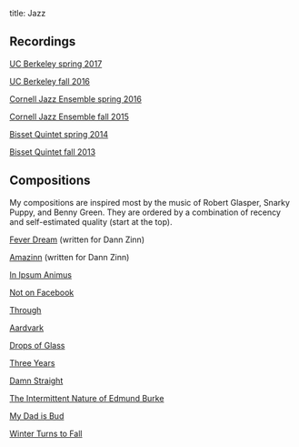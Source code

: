 title: Jazz

<!-- # Jazz

After science, jazz is my second love. I play piano. Occasionally, I play gigs at restaurants and small events—I'm always looking for work if you're interested! -->

## Recordings

[UC Berkeley spring 2017](https://drive.google.com/open?id=0B_EjB5L1rvMZTW9TZGpVcWYxTDA)

[UC Berkeley fall 2016](https://drive.google.com/open?id=0B_EjB5L1rvMZaVo2SVlvV3cteWs)

[Cornell Jazz Ensemble spring 2016](https://drive.google.com/open?id=0B5apO-iCShKsNTNHMFVDd3I0LWc)

[Cornell Jazz Ensemble fall 2015](https://www.cornell.edu/video/wind-symphony-jazz-band-concert-nov-20-2015)

[Bisset Quintet spring 2014](https://drive.google.com/file/d/0B94rmt96qcqPUUloUlRPX3RTaTg/view?usp=sharing)

[Bisset Quintet fall 2013](https://www.youtube.com/watch?v=aw3hozcMwMk)

## Compositions
My compositions are inspired most by the music of Robert Glasper, Snarky Puppy, and Benny Green. They are ordered by a combination of recency and self-estimated quality (start at the top).

[Fever Dream]({filename}/charts/fever_dream.pdf) (written for Dann Zinn)

[Amazinn]({filename}/charts/amazinn.pdf) (written for Dann Zinn)

[In Ipsum Animus]({filename}/charts/in_ipsum_animus.pdf)

[Not on Facebook]({filename}/charts/not_on_facebook.pdf)

[Through]({filename}/charts/through.pdf)

[Aardvark]({filename}/charts/aardvark.pdf)

[Drops of Glass]({filename}/charts/drops_of_glass.pdf)

[Three Years]({filename}/charts/three_years.pdf)

[Damn Straight]({filename}/charts/damn_straight.pdf)

[The Intermittent Nature of Edmund Burke]({filename}/charts/the_intermittent_nature_of_edmund_burke.pdf)

[My Dad is Bud]({filename}/charts/my_dad_is_bud.pdf)

[Winter Turns to Fall]({filename}/charts/winter_turns_to_fall.pdf)

<!-- ## Training

The following jazz educators have played an *instrumental* role in my musical development (in chronological order):

- [Ken Berman](http://kenbermanmusic.com)
- Sarah Cline, director of [Berkeley High Jazz](http://www.bhsjazz.org)
- Susan Muscarella, chairman of the [California Jazz Conservatory](http://cjc.edu)
- [Paul Merrill](http://music.cornell.edu/people/faculty/profile/paul-merrill/), director of Cornell University Jazz
-  -->